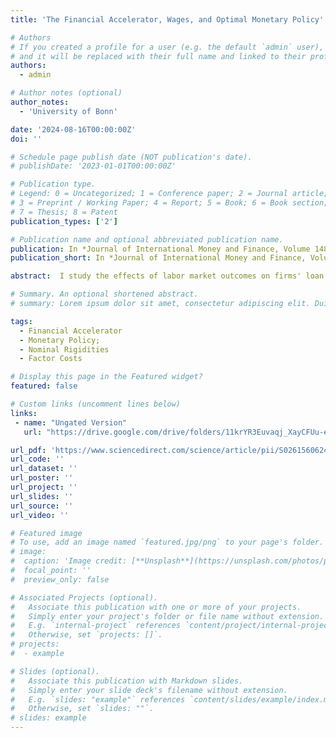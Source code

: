 ```yaml
---
title: 'The Financial Accelerator, Wages, and Optimal Monetary Policy'

# Authors
# If you created a profile for a user (e.g. the default `admin` user), write the username (folder name) here
# and it will be replaced with their full name and linked to their profile.
authors:
  - admin

# Author notes (optional)
author_notes:
  - 'University of Bonn'

date: '2024-08-16T00:00:00Z'
doi: ''

# Schedule page publish date (NOT publication's date).
# publishDate: '2023-01-01T00:00:00Z'

# Publication type.
# Legend: 0 = Uncategorized; 1 = Conference paper; 2 = Journal article;
# 3 = Preprint / Working Paper; 4 = Report; 5 = Book; 6 = Book section;
# 7 = Thesis; 8 = Patent
publication_types: ['2']

# Publication name and optional abbreviated publication name.
publication: In *Journal of International Money and Finance, Volume 148, 2024, 103162*
publication_short: In *Journal of International Money and Finance, Volume 148, 2024, 103162*

abstract:  I study the effects of labor market outcomes on firms' loan demand and credit intermediation. I first show in partial equilibrium that the presence of frictions in the banking sector lowers the capital factor demand elasticity to changes in real wages. This finding helps to connect the substitutability of labor and capital with credit conditions. Second, I use a new Keynesian banking model with an endogenous financial accelerator mechanism to study the role of lower capital factor demand elasticity in the transmission mechanism of monetary policy. Stabilizing nominal wages is close to the optimal monetary policy because it coincides with stabilizing the credit spread, the net worth gap, and the output gap. Inflation stabilization, in turn, imposes a policy trade-off with high welfare costs.

# Summary. An optional shortened abstract.
# summary: Lorem ipsum dolor sit amet, consectetur adipiscing elit. Duis posuere tellus ac convallis placerat. Proin tincidunt magna sed ex sollicitudin condimentum.

tags: 
  - Financial Accelerator
  - Monetary Policy;
  - Nominal Rigidities
  - Factor Costs

# Display this page in the Featured widget?
featured: false

# Custom links (uncomment lines below)
links:
 - name: "Ungated Version"
   url: "https://drive.google.com/drive/folders/11krYR3Euvaqj_XayCFUu-et3d3bkiZBI?hl=DE"

url_pdf: 'https://www.sciencedirect.com/science/article/pii/S0261560624001499?via%3Dihub'
url_code: ''
url_dataset: ''
url_poster: ''
url_project: ''
url_slides: ''
url_source: ''
url_video: ''

# Featured image
# To use, add an image named `featured.jpg/png` to your page's folder.
# image:
#  caption: 'Image credit: [**Unsplash**](https://unsplash.com/photos/pLCdAaMFLTE)'
#  focal_point: ''
#  preview_only: false

# Associated Projects (optional).
#   Associate this publication with one or more of your projects.
#   Simply enter your project's folder or file name without extension.
#   E.g. `internal-project` references `content/project/internal-project/index.md`.
#   Otherwise, set `projects: []`.
# projects:
#  - example

# Slides (optional).
#   Associate this publication with Markdown slides.
#   Simply enter your slide deck's filename without extension.
#   E.g. `slides: "example"` references `content/slides/example/index.md`.
#   Otherwise, set `slides: ""`.
# slides: example
---
```

<!-- {{% callout note %}}
Click the _Cite_ button above to demo the feature to enable visitors to import publication metadata into their reference management software.
{{% /callout %}}

{{% callout note %}}
Create your slides in Markdown - click the _Slides_ button to check out the example.
{{% /callout %}} -->

<!-- News Coverage: [Handelsblatt](https://www.handelsblatt.com/finanzen/banken-versicherungen/banken/diw-studie-europaeische-einlagensicherung-wuerde-folgen-von-insolvenzwelle-mildern/26065636.html). -->
<!-- **Accepted at the Journal of International Money and Finance** -->
